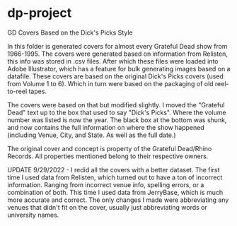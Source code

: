 # dp-project
 GD Covers Based on the Dick's Picks Style

In this folder is generated covers for almost every Grateful Dead show from 1966-1995. The covers were generated based on information from Relisten, this info was stored in .csv files. After which these files were loaded into Adobe Illustrator, which has a feature for bulk generating images based on a datafile. These covers are based on the original Dick's Picks covers (used from Volume 1 to 6). Which in turn were based on the packaging of old reel-to-reel tapes.

The covers were based on that but modified slightly. I moved the "Grateful Dead" text up to the box that used to say "Dick's Picks". Where the volume number was listed is now the year. The black box at the bottom was shunk, and now contains the full information on where the show happened (including Venue, City, and State. As well as the full date.)

The original cover and concept is property of the Grateful Dead/Rhino Records. All properties mentioned belong to their respective owners.

UPDATE 9/29/2022 - I redid all the covers with a better dataset. The first time I used data from Relisten, which turned out to have a ton of incorrect information. Ranging from incorrect venue info, spelling errors, or a combination of both. This time I used data from JerryBase, which is much more accurate and correct. The only changes I made were abbreviating any venues that didn't fit on the cover, usually just abbreviating words or university names. 